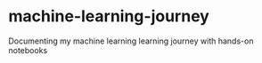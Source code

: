# machine-learning-journey
Documenting my machine learning learning journey with hands-on notebooks
